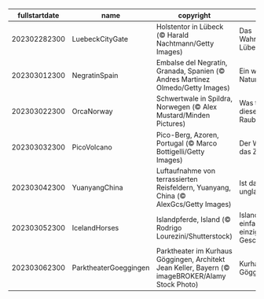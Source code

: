 |fullstartdate|name|copyright|title|image|
|--|--|--|--|--|
202302282300|LuebeckCityGate|Holstentor in Lübeck (© Harald Nachtmann/Getty Images)|Das Wahrzeichen Lübecks|![](/de-DE/2023/03/202302282300LuebeckCityGate.jpg)|
202303012300|NegratinSpain|Embalse del Negratín, Granada, Spanien (© Andres Martinez Olmedo/Getty Images)|Ein wahres Naturspektakel|![](/de-DE/2023/03/202303012300NegratinSpain.jpg)|
202303022300|OrcaNorway|Schwertwale in Spildra, Norwegen (© Alex Mustard/Minden Pictures)|Was treiben diese Raubtiere?|![](/de-DE/2023/03/202303022300OrcaNorway.jpg)|
202303032300|PicoVolcano|Pico-Berg, Azoren, Portugal (© Marco Bottigelli/Getty Images)|Der Weg ist das Ziel|![](/de-DE/2023/03/202303032300PicoVolcano.jpg)|
202303042300|YuanyangChina|Luftaufnahme von terrassierten Reisfeldern, Yuanyang, China (© AlexGcs/Getty Images)|Ist das nicht unglaublich?|![](/de-DE/2023/03/202303042300YuanyangChina.jpg)|
202303052300|IcelandHorses|Islandpferde, Island (© Rodrigo Lourezini/Shutterstock)|Islandpferde, einfach einzigartige Geschöpfe|![](/de-DE/2023/03/202303052300IcelandHorses.jpg)|
202303062300|ParktheaterGoeggingen|Parktheater im Kurhaus Göggingen, Architekt Jean Keller, Bayern (© imageBROKER/Alamy Stock Photo)|Kurhaus Göggingen|![](/de-DE/2023/03/202303062300ParktheaterGoeggingen.jpg)|
